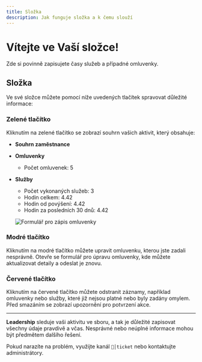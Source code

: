 ```yaml
---
title: Složka
description: Jak funguje složka a k čemu slouží
---
```

<script setup>
  const gAds = import.meta.env.VITE_GADS;
</script>

# Vítejte ve Vaší složce!

Zde si povinně zapisujete časy služeb a případné omluvenky.

## **Složka**
Ve své složce můžete pomocí níže uvedených tlačítek spravovat důležité informace:

### **Zelené tlačítko**
Kliknutím na zelené tlačítko se zobrazí souhrn vašich aktivit, který obsahuje:
- **Souhrn zaměstnance**
- **Omluvenky**
  - Počet omluvenek: 5
- **Služby**
  - Počet vykonaných služeb: 3
  - Hodin celkem: 4.42
  - Hodin od povýšení: 4.42
  - Hodin za posledních 30 dnů: 4.42

  ![Formulář pro zápis omluvenky](/media/assets/bot/složka.png)

### **Modré tlačítko**
Kliknutím na modré tlačítko můžete upravit omluvenku, kterou jste zadali nesprávně. Otevře se formulář pro úpravu omluvenky, kde můžete aktualizovat detaily a odeslat je znovu.

### **Červené tlačítko**
Kliknutím na červené tlačítko můžete odstranit záznamy, například omluvenky nebo služby, které již nejsou platné nebo byly zadány omylem. Před smazáním se zobrazí upozornění pro potvrzení akce.

---

**Leadership** sleduje vaši aktivitu ve sboru, a tak je důležité zapisovat všechny údaje pravdivě a včas. Nesprávné nebo neúplné informace mohou být předmětem dalšího řešení.

Pokud narazíte na problém, využijte kanál `📨│ticket` nebo kontaktujte administrátory.
